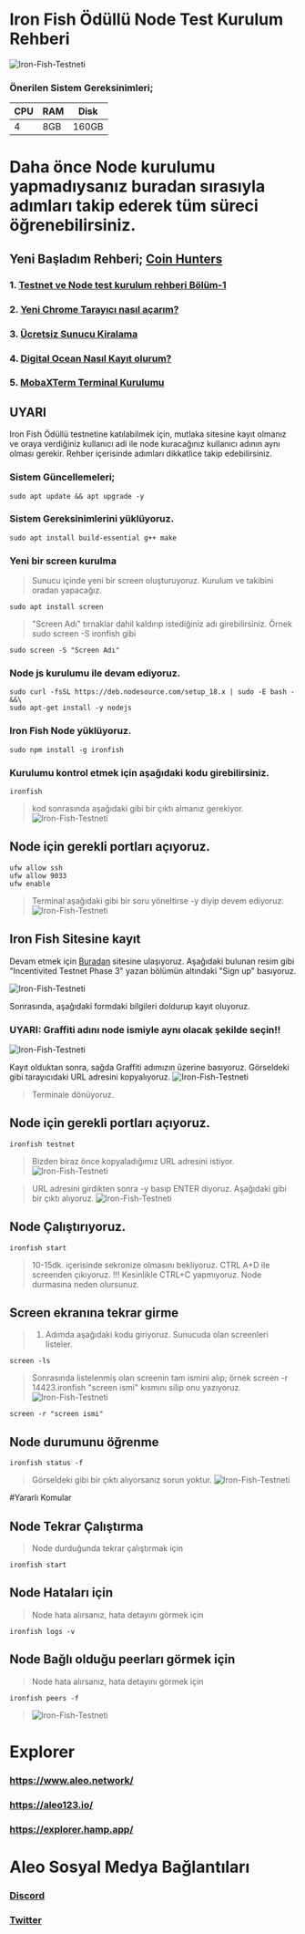 # Iron Fish Ödüllü Node Test Kurulum Rehberi

![Iron-Fish-Testneti](https://miro.medium.com/max/720/1*sxBBcNLRideJweRal2pMmw.webp)


### Önerilen Sistem Gereksinimleri;

|CPU | RAM  | Disk  | 
|----|------|----------|
|  4| 8GB  | 160GB    |

 # Daha önce Node kurulumu yapmadıysanız buradan sırasıyla adımları takip ederek tüm süreci öğrenebilirsiniz.
  ## Yeni Başladım Rehberi; [Coin Hunters](https://coinhunterstr.com/)
  ### 1. [Testnet ve Node test kurulum rehberi Bölüm-1](https://coinhunterstr.com/testnet-ve-node-kurulum-rehberi/)
  ### 2. [Yeni Chrome Tarayıcı nasıl açarım?](https://coinhunterstr.com/yeni-chrome-tarayici-nasil-acarim/)
  ### 3. [Ücretsiz Sunucu Kiralama](https://coinhunterstr.com/ucretsiz-sunucu-nasil-kiralarim/)
  ### 4. [Digital Ocean Nasıl Kayıt olurum?](https://coinhunterstr.com/digital-oceana-nasil-kayit-olabilirim/)
  ### 5. [MobaXTerm Terminal Kurulumu](https://coinhunterstr.com/mobaxterm-terminal-kurulumu/)
  
## UYARI

Iron Fish Ödüllü testnetine katılabilmek için, mutlaka sitesine kayıt olmanız ve oraya verdiğiniz kullanıcı adi ile node kuracağınız kullanıcı adının aynı olması gerekir. Rehber içerisinde adımları dikkatlice takip edebilirsiniz.

### Sistem Güncellemeleri;

```
sudo apt update && apt upgrade -y
```

### Sistem Gereksinimlerini yüklüyoruz.

```
sudo apt install build-essential g++ make
```

### Yeni bir screen kurulma
> Sunucu içinde yeni bir screen oluşturuyoruz. Kurulum ve takibini oradan yapacağız.
```
sudo apt install screen
```
> "Screen Adı" tırnaklar dahil kaldırıp istediğiniz adı girebilirsiniz.
> Örnek sudo screen -S ironfish gibi
```
sudo screen -S "Screen Adı"
```

### Node js kurulumu ile devam ediyoruz.

```
sudo curl -fsSL https://deb.nodesource.com/setup_18.x | sudo -E bash - &&\
sudo apt-get install -y nodejs
```

### Iron Fish Node yüklüyoruz.

```
sudo npm install -g ironfish
```
### Kurulumu kontrol etmek için aşağıdaki kodu girebilirsiniz. 

```
ironfish
```
> kod sonrasında aşağıdaki gibi bir çıktı almanız gerekiyor.
![Iron-Fish-Testneti](https://miro.medium.com/max/720/1*HqdNlZgHIA4Nqs0Qus11kA.webp)

## Node için gerekli portları açıyoruz.
```
ufw allow ssh
ufw allow 9033
ufw enable 
```
> Terminal aşağıdaki gibi bir soru yöneltirse -y diyip devem ediyoruz.
![Iron-Fish-Testneti](https://miro.medium.com/max/720/1*Jqi9YDGMThdsTAhIVhv0Qw.webp)

## Iron Fish Sitesine kayıt
Devam etmek için [Buradan](https://testnet.ironfish.network/about) sitesine ulaşıyoruz. Aşağıdaki bulunan resim gibi "Incentivited Testnet Phase 3" yazan bölümün altındaki "Sign up" basıyoruz.

![Iron-Fish-Testneti](https://miro.medium.com/max/720/1*mB4zgPx1NDBWwNAV_0qxmw.webp)

Sonrasında, aşağıdaki formdaki bilgileri doldurup kayıt oluyoruz.
### UYARI: Graffiti adını node ismiyle aynı olacak şekilde seçin!!
![Iron-Fish-Testneti](https://miro.medium.com/max/720/1*-9g3lQCL3Pbk8RbAh-irsg.webp)

Kayıt olduktan sonra, sağda Graffiti adımızın üzerine basıyoruz. Görseldeki gibi tarayıcıdaki URL adresini kopyalıyoruz.
![Iron-Fish-Testneti](https://miro.medium.com/max/720/1*FDYKvBPJ9WLnvlCteBEjEw.webp)
> Terminale dönüyoruz.

## Node için gerekli portları açıyoruz.
```
ironfish testnet
```
> Bizden biraz önce kopyaladığımız URL adresini istiyor.
> ![Iron-Fish-Testneti](https://miro.medium.com/max/720/1*uh2X64hiz3H1EEfYOtau5Q.webp)

> URL adresini girdikten sonra -y basıp ENTER diyoruz. Aşağıdaki gibi bir çıktı alıyoruz.
> ![Iron-Fish-Testneti](https://miro.medium.com/max/720/1*v1as1DmiyhDFR7SYxSqe6g.webp)


## Node Çalıştırıyoruz.
```
ironfish start
```
> 10-15dk. içerisinde sekronize olmasını bekliyoruz. 
> CTRL A+D ile screenden çıkıyoruz. !!! Kesinlikle CTRL+C yapmıyoruz. Node durmasına neden olursunuz.

## Screen ekranına tekrar girme
> 1. Adımda aşağıdaki kodu giriyoruz. Sunucuda olan screenleri listeler.
```
screen -ls
```
> Sonrasında listelenmiş olan screenin tam ismini alıp; örnek screen -r 14423.ironfish
> "screen ismi" kısmını silip onu yazıyoruz.
> ![Iron-Fish-Testneti](https://miro.medium.com/max/720/1*38oosgvYLZM5_QEE_PfuCQ.webp)
```
screen -r "screen ismi"
```
## Node durumunu öğrenme
```
ironfish status -f
```
> Görseldeki gibi bir çıktı alıyorsanız sorun yoktur. 
> ![Iron-Fish-Testneti](https://miro.medium.com/max/720/1*8hIaI5NIHGzDO-1a1PVVaw.webp)

#Yararlı Komular

## Node Tekrar Çalıştırma

> Node durduğunda tekrar çalıştırmak için
```
ironfish start
```
## Node Hataları için

> Node hata alırsanız, hata detayını görmek için
```
ironfish logs -v
```
## Node Bağlı olduğu peerları görmek için

> Node hata alırsanız, hata detayını görmek için
```
ironfish peers -f
```
>![Iron-Fish-Testneti](https://miro.medium.com/max/720/1*9T0Lb26veztF8sCm_HMqxw.webp)



# Explorer
### https://www.aleo.network/
### https://aleo123.io/
### https://explorer.hamp.app/

# Aleo Sosyal Medya Bağlantıları
### [Discord](https://discord.gg/aleohq)
### [Twitter](https://twitter.com/AleoHQ)
